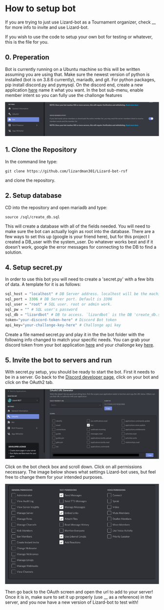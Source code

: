 # How to setup bot
If you are trying to just use Lizard-bot as a Tournament organizer, check __ for more info to invite and use Lizard-bot.

If you wish to use the code to setup your own bot for testing or whatever, this is the file for you.

## 0. Preperation
Bot is currently running on a Ubuntu machine so this will be written assuming you are using that.
Make sure the newest version of python is installed (bot is on 3.8.6 currently), mariadb, and git.
For python packages, pip install discord.py and pymysql.
On the discord end, create a new application [here](https://discord.com/developers/applications) name it what you want.
In the bot sub-menu, enable member intent so you can fully use the challonge features

![Member Intent Screen](/doc/assets/images/member_intent.png)

## 1. Clone the Repository
In the command line type:
```
git clone https://github.com/lizardman301/Lizard-bot-rsf
```
and clone the repository.

## 2. Setup database
CD into the repository and open mariadb and type:
```
source /sql/create_db.sql
```
This will create a database with all of the fields needed. You will need to make sure the bot can actually login as root into the database.  There are a few ways to set this up (google is your friend here), but for this project I created a DB_user with the system_user. Do whatever works best and if it doesn't work, google the error messages for connecting to the DB to find a solution.

## 4. Setup secret.py
In order to use this bot you will need to create a 'secret.py' with a few bits of data.
A template for it is as follows:
```python
sql_host = "localhost" # DB Server address. localhost will be the machine running the script
sql_port = 3306 # DB Server port. Default is 3306
sql_user = "root" # SQL user. root or admin work.
sql_pw = "" # SQL user's password
sql_db = "lizardbot" # DB to access. `lizardbot` is the DB 'create_db.sql' script creates
token="your-discord-token-here" # Discord Bot token
api_key="your-challonge-key-here" # Challonge api key
```
Create a file named secret.py and play it in the the bot folder with the following info changed to match your specific needs.  You can grab your discord token from your bot application [here](https://discord.com/developers/applications) and your challonge key [here](https://challonge.com/settings/developer).


## 5. Invite the bot to servers and run
With secret.py setup, you should be ready to start the bot.  First it needs to be in a server. Go back to the [Discord developer page](https://discord.com/developers/applications), click on your bot and click on the OAuth2 tab.

![OAuth2 Screen](/doc/assets/images/OAuth2_tab.png)

Click on the bot check box and scroll down. Click on all permissions necessary. The image below shows what settings Lizard-bot uses, but feel free to change them for your intended purposes.

![OAuth2 Screen](/doc/assets/images/bot_permissions.png)

Then go back to the OAuth screen and open the url to add to your server! Once it is in, make sure to set it up properly (use __ as a reference) in the server, and you now have a new version of Lizard-bot to test with!